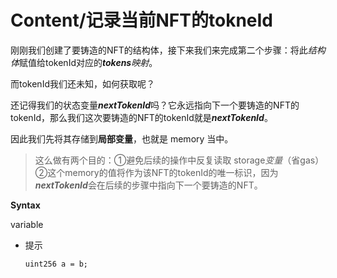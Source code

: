 # Content/记录当前NFT的tokneId

刚刚我们创建了要铸造的NFT的结构体，接下来我们来完成第二个步骤：将此*结构体*赋值给tokenId对应的***tokens**映射*。

而tokenId我们还未知，如何获取呢？

还记得我们的状态变量***nextTokenId***吗？它永远指向下一个要铸造的NFT的tokenId，那么我们这次要铸造的NFT的tokenId就是***nextTokenId***。

因此我们先将其存储到**局部变量**，也就是 memory 当中。

> 这么做有两个目的：①避免后续的操作中反复读取 storage*变量*（省gas）②这个memory的值将作为该NFT的tokenId的唯一标识，因为***nextTokenId***会在后续的步骤中指向下一个要铸造的NFT。
> 

**Syntax**

variable

- 提示
    
    ```solidity
    uint256 a = b;
    ```